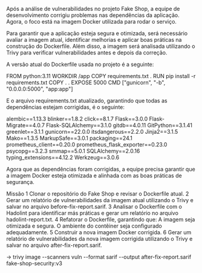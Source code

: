 Após a análise de vulnerabilidades no projeto Fake Shop, a equipe de desenvolvimento corrigiu problemas nas dependências da aplicação. Agora, o foco está na imagem Docker utilizada para rodar o serviço.

Para garantir que a aplicação esteja segura e otimizada, será necessário avaliar a imagem atual, identificar melhorias e aplicar boas práticas na construção do Dockerfile. Além disso, a imagem será analisada utilizando o Trivy para verificar vulnerabilidades antes e depois da correção.

A versão atual do Dockerfile usada no projeto é a seguinte:

FROM python:3.11
WORKDIR /app
COPY requirements.txt .
RUN pip install -r requirements.txt
COPY . .
EXPOSE 5000
CMD ["gunicorn", "-b", "0.0.0.0:5000", "app:app"]

E o arquivo requirements.txt atualizado, garantindo que todas as dependências estejam corrigidas, é o seguinte:

alembic==1.13.3
blinker==1.8.2
click==8.1.7
Flask==3.0.0
Flask-Migrate==4.0.7
Flask-SQLAlchemy==3.1.0
gitdb==4.0.11
GitPython==3.1.41
greenlet==3.1.1
gunicorn==22.0.0
itsdangerous==2.2.0
Jinja2==3.1.5
Mako==1.3.5
MarkupSafe==3.0.1
packaging==24.1
prometheus_client==0.20.0
prometheus_flask_exporter==0.23.0
psycopg==3.2.3
smmap==5.0.1
SQLAlchemy==2.0.16
typing_extensions==4.12.2
Werkzeug==3.0.6

Agora que as dependências foram corrigidas, a equipe precisa garantir que a imagem Docker esteja otimizada e alinhada com as boas práticas de segurança.



Missão
1 Clonar o repositório do Fake Shop e revisar o Dockerfile atual.
2 Gerar um relatório de vulnerabilidades da imagem atual utilizando o Trivy e salvar no arquivo before-fix-report.sarif.
3 Analisar o Dockerfile com o Hadolint para identificar más práticas e gerar um relatório no arquivo hadolint-report.txt.
4 Refatorar o Dockerfile, garantindo que:
  A imagem seja otimizada e segura.
  O ambiente do contêiner seja configurado adequadamente.
5 Construir a nova imagem Docker corrigida.
6 Gerar um relatório de vulnerabilidades da nova imagem corrigida utilizando o Trivy e salvar no arquivo after-fix-report.sarif.




-> trivy image --scanners vuln --format sarif --output after-fix-report.sarif fake-shop-security:v3

